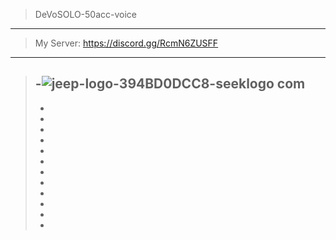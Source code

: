 > DeVoSOLO-50acc-voice
--------
> My Server: https://discord.gg/RcmN6ZUSFF
--------
> -![jeep-logo-394BD0DCC8-seeklogo com](https://user-images.githubusercontent.com/92445216/147384175-2e9f1b93-9bdc-4a8a-83ed-02e7c85238d2.png)
> -
> -
> -
> -
> -
> -
> -
> -
> -
> -
> -
> -
> -
